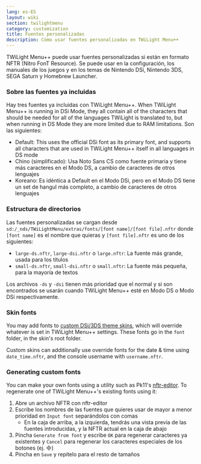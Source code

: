 ```yaml
---
lang: es-ES
layout: wiki
section: twilightmenu
category: customization
title: Fuentes personalizadas
description: Cómo usar fuentes personalizadas en TWiLight Menu++
---
```


TWiLight Menu++ puede usar fuentes personalizadas si están en formato NFTR (Nitro FonT Resource). Se puede usar en la configuración, los manuales de los juegos y en los temas de Nintendo DSi, Nintendo 3DS, SEGA Saturn y Homebrew Launcher.

### Sobre las fuentes ya incluidas
Hay tres fuentes ya incluidas con TWiLight Menu++. When TWiLight Menu++ is running in DSi Mode, they all contain all of the characters that should be needed for all of the languages TWiLight is translated to, but when running in DS Mode they are more limited due to RAM limitations. Son las siguientes:
- Default: This uses the official DSi font as its primary font, and supports all characters that are used in TWiLight Menu++ itself in all languages in DS mode
- Chino (simplificado): Usa Noto Sans CS como fuente primaria y tiene más caracteres en el Modo DS, a cambio de caracteres de otros lenguajes
- Koreano: Es idéntica a Default en el Modo DSi, pero en el Modo DS tiene un set de hangul más completo, a cambio de caracteres de otros lenguajes

### Estructura de directorios
Las fuentes personalizadas se cargan desde `sd:/_nds/TWiLightMenu/extras/fonts/[font name]/[font file].nftr` donde `[font name]` es el nombre que quieras y `[font file].nftr` es uno de los siguientes:
- `large-ds.nftr`, `large-dsi.nftr` o `large.nftr`: La fuente más grande, usada para los títulos
- `small-ds.nftr`, `small-dsi.nftr` o `small.nftr`: La fuente más pequeña, para la mayoría de textos

Los archivos `-ds` y `-dsi` tienen más prioridad que el normal y si son encontrados se usarán cuando TWiLight Menu++ esté en Modo DS o Modo DSi respectivamente.

### Skin fonts
You may add fonts to [custom DSi/3DS theme skins](custom-dsi-3ds-skins), which will override whatever is set in TWiLight Menu++ settings. These fonts go in the `font` folder, in the skin's root folder.

Custom skins can additionally use override fonts for the date & time using `date_time.nftr`, and the console username with `username.nftr`.

### Generating custom fonts
You can make your own fonts using a utility such as Pk11's [nftr-editor](https://pk11.us/nftr-editor/). To regenerate one of TWiLight Menu++'s existing fonts using it:
1. Abre un archivo NFTR con nftr-editor
1. Escribe los nombres de las fuentes que quieres usar de mayor a menor prioridad en `Input font` separándolos con comas
   - En la caja de arriba, a la izquierda, tendrás una vista previa de las fuentes introducidas, y la NFTR actual en la caja de abajo
1. Pincha `Generate from font` y escribe `OK` para regenerar caracteres ya existentes y `Cancel` para regenerar los caracteres especiales de los botones (ej. &#xE000;)
1. Pincha en `Save` y repítelo para el resto de tamaños
